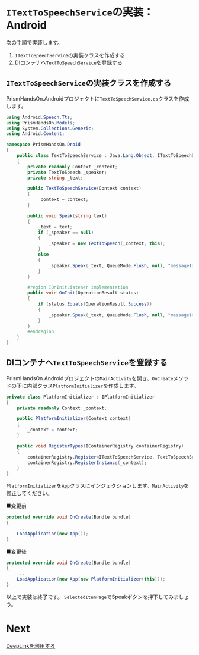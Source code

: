 # `ITextToSpeechService`の実装：Android  

次の手順で実装します。

1. `ITextToSpeechService`の実装クラスを作成する
2. DIコンテナへ`TextToSpeechService`を登録する

## `ITextToSpeechService`の実装クラスを作成する

PrismHandsOn.Androidプロジェクトに`TextToSpeechService.cs`クラスを作成します。  

```cs
using Android.Speech.Tts;
using PrismHandsOn.Models;
using System.Collections.Generic;
using Android.Content;

namespace PrismHandsOn.Droid
{
    public class TextToSpeechService : Java.Lang.Object, ITextToSpeechService, TextToSpeech.IOnInitListener
    {
        private readonly Context _context;
        private TextToSpeech _speaker;
        private string _text;

        public TextToSpeechService(Context context)
        {
            _context = context;
        }

        public void Speak(string text)
        {
            _text = text;
            if (_speaker == null)
            {
                _speaker = new TextToSpeech(_context, this);
            }
            else
            {
                _speaker.Speak(_text, QueueMode.Flush, null, "messageId");
            }
        }

        #region IOnInitListener implementation
        public void OnInit(OperationResult status)
        {
            if (status.Equals(OperationResult.Success))
            {
                _speaker.Speak(_text, QueueMode.Flush, null, "messageId");
            }
        }
        #endregion
    }
}
```

## DIコンテナへ`TextToSpeechService`を登録する

PrismHandsOn.Androidプロジェクトの`MainActivity`を開き、`OnCreate`メソッドの下に内部クラス`PlatformInitializer`を作成します。

```cs
private class PlatformInitializer : IPlatformInitializer
{
    private readonly Context _context;

    public PlatformInitializer(Context context)
    {
        _context = context;
    }

    public void RegisterTypes(IContainerRegistry containerRegistry)
    {
        containerRegistry.Register<ITextToSpeechService, TextToSpeechService>();
        containerRegistry.RegisterInstance(_context);
    }
}
```

`PlatformInitializer`を`App`クラスにインジェクションします。`MainActivity`を修正してください。

■変更前

```cs
protected override void OnCreate(Bundle bundle)
{
    ...
    LoadApplication(new App());
}
```

■変更後

```cs
protected override void OnCreate(Bundle bundle)
{
    ...
    LoadApplication(new App(new PlatformInitializer(this)));
}
```

以上で実装は終了です。
`SelectedItemPage`でSpeakボタンを押下してみましょう。

# Next

[DeepLinkを利用する](08-01-DeepLinkを利用する.md)

